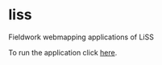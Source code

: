 # liss
Fieldwork webmapping applications of LiSS

To run the application click [here](https://combinatronics.io/pedro-andrade-inpe/liss/main/en/fieldworkWebMap/index.html).
